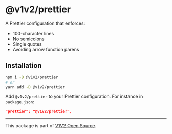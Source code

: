 # @v1v2/prettier

A Prettier configuration that enforces:

- 100-character lines
- No semicolons
- Single quotes
- Avoiding arrow function parens

## Installation

```sh
npm i -D @v1v2/prettier
# or
yarn add -D @v1v2/prettier
```

Add `@v1v2/prettier` to your Prettier configuration. For instance in `package.json`:

```json
"prettier": "@v1v2/prettier",
```

---

This package is part of [V1V2 Open Source](https://github.com/v1v2/v1v2).
